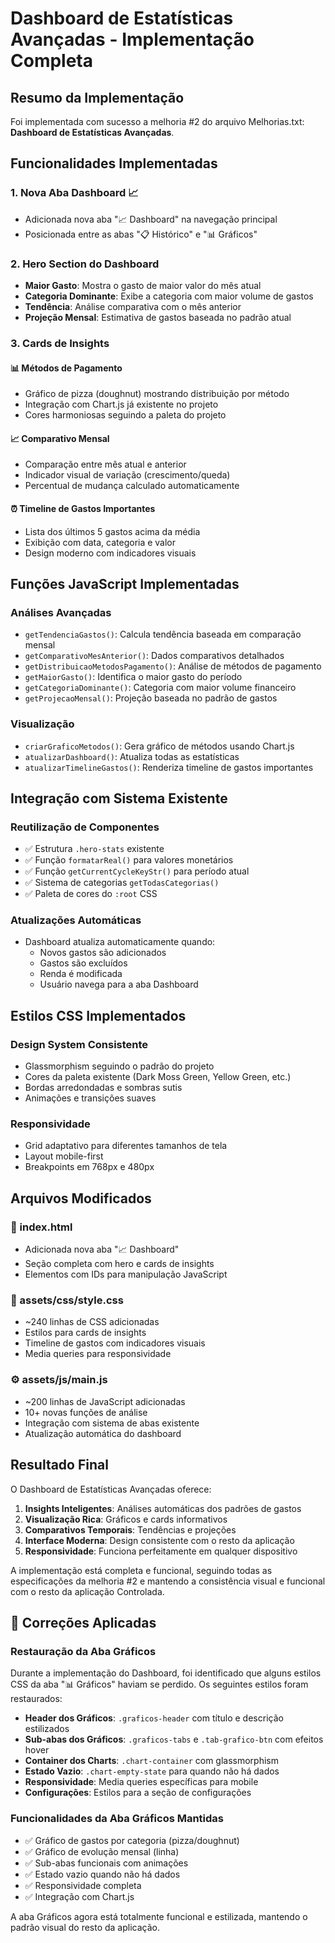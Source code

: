 # Dashboard de Estatísticas Avançadas - Implementação Completa

## Resumo da Implementação

Foi implementada com sucesso a melhoria #2 do arquivo Melhorias.txt: **Dashboard de Estatísticas Avançadas**.

## Funcionalidades Implementadas

### 1. Nova Aba Dashboard 📈
- Adicionada nova aba "📈 Dashboard" na navegação principal
- Posicionada entre as abas "📋 Histórico" e "📊 Gráficos"

### 2. Hero Section do Dashboard
- **Maior Gasto**: Mostra o gasto de maior valor do mês atual
- **Categoria Dominante**: Exibe a categoria com maior volume de gastos
- **Tendência**: Análise comparativa com o mês anterior
- **Projeção Mensal**: Estimativa de gastos baseada no padrão atual

### 3. Cards de Insights

#### 📊 Métodos de Pagamento
- Gráfico de pizza (doughnut) mostrando distribuição por método
- Integração com Chart.js já existente no projeto
- Cores harmoniosas seguindo a paleta do projeto

#### 📈 Comparativo Mensal
- Comparação entre mês atual e anterior
- Indicador visual de variação (crescimento/queda)
- Percentual de mudança calculado automaticamente

#### ⏰ Timeline de Gastos Importantes
- Lista dos últimos 5 gastos acima da média
- Exibição com data, categoria e valor
- Design moderno com indicadores visuais

## Funções JavaScript Implementadas

### Análises Avançadas
- `getTendenciaGastos()`: Calcula tendência baseada em comparação mensal
- `getComparativoMesAnterior()`: Dados comparativos detalhados
- `getDistribuicaoMetodosPagamento()`: Análise de métodos de pagamento
- `getMaiorGasto()`: Identifica o maior gasto do período
- `getCategoriaDominante()`: Categoria com maior volume financeiro
- `getProjecaoMensal()`: Projeção baseada no padrão de gastos

### Visualização
- `criarGraficoMetodos()`: Gera gráfico de métodos usando Chart.js
- `atualizarDashboard()`: Atualiza todas as estatísticas
- `atualizarTimelineGastos()`: Renderiza timeline de gastos importantes

## Integração com Sistema Existente

### Reutilização de Componentes
- ✅ Estrutura `.hero-stats` existente
- ✅ Função `formatarReal()` para valores monetários
- ✅ Função `getCurrentCycleKeyStr()` para período atual
- ✅ Sistema de categorias `getTodasCategorias()`
- ✅ Paleta de cores do `:root` CSS

### Atualizações Automáticas
- Dashboard atualiza automaticamente quando:
  - Novos gastos são adicionados
  - Gastos são excluídos
  - Renda é modificada
  - Usuário navega para a aba Dashboard

## Estilos CSS Implementados

### Design System Consistente
- Glassmorphism seguindo o padrão do projeto
- Cores da paleta existente (Dark Moss Green, Yellow Green, etc.)
- Bordas arredondadas e sombras sutis
- Animações e transições suaves

### Responsividade
- Grid adaptativo para diferentes tamanhos de tela
- Layout mobile-first
- Breakpoints em 768px e 480px

## Arquivos Modificados

### 📄 index.html
- Adicionada nova aba "📈 Dashboard"
- Seção completa com hero e cards de insights
- Elementos com IDs para manipulação JavaScript

### 🎨 assets/css/style.css
- ~240 linhas de CSS adicionadas
- Estilos para cards de insights
- Timeline de gastos com indicadores visuais
- Media queries para responsividade

### ⚙️ assets/js/main.js
- ~200 linhas de JavaScript adicionadas
- 10+ novas funções de análise
- Integração com sistema de abas existente
- Atualização automática do dashboard

## Resultado Final

O Dashboard de Estatísticas Avançadas oferece:

1. **Insights Inteligentes**: Análises automáticas dos padrões de gastos
2. **Visualização Rica**: Gráficos e cards informativos
3. **Comparativos Temporais**: Tendências e projeções
4. **Interface Moderna**: Design consistente com o resto da aplicação
5. **Responsividade**: Funciona perfeitamente em qualquer dispositivo

A implementação está completa e funcional, seguindo todas as especificações da melhoria #2 e mantendo a consistência visual e funcional com o resto da aplicação Controlada.

## 🔧 Correções Aplicadas

### Restauração da Aba Gráficos
Durante a implementação do Dashboard, foi identificado que alguns estilos CSS da aba "📊 Gráficos" haviam se perdido. Os seguintes estilos foram restaurados:

- **Header dos Gráficos**: `.graficos-header` com título e descrição estilizados
- **Sub-abas dos Gráficos**: `.graficos-tabs` e `.tab-grafico-btn` com efeitos hover
- **Container dos Charts**: `.chart-container` com glassmorphism
- **Estado Vazio**: `.chart-empty-state` para quando não há dados
- **Responsividade**: Media queries específicas para mobile
- **Configurações**: Estilos para a seção de configurações

### Funcionalidades da Aba Gráficos Mantidas
- ✅ Gráfico de gastos por categoria (pizza/doughnut)
- ✅ Gráfico de evolução mensal (linha)
- ✅ Sub-abas funcionais com animações
- ✅ Estado vazio quando não há dados
- ✅ Responsividade completa
- ✅ Integração com Chart.js

A aba Gráficos agora está totalmente funcional e estilizada, mantendo o padrão visual do resto da aplicação.
